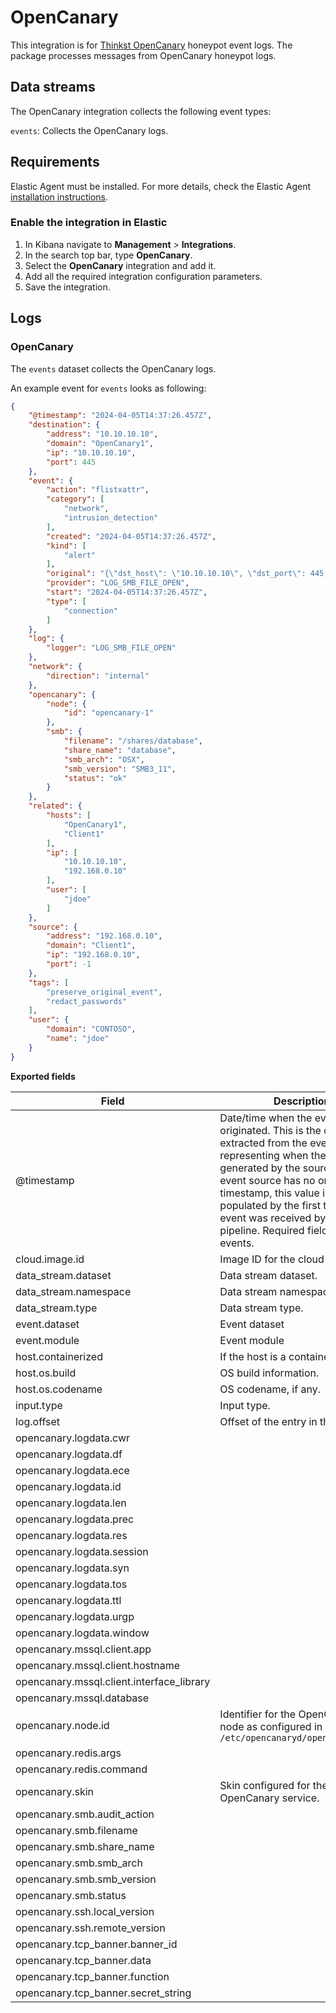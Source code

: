 # OpenCanary

This integration is for [Thinkst OpenCanary](https://github.com/thinkst/opencanary) honeypot event logs. The package processes messages from OpenCanary honeypot logs.

## Data streams

The OpenCanary integration collects the following event types: 

`events`: Collects the OpenCanary logs.

## Requirements

Elastic Agent must be installed. For more details, check the Elastic Agent [installation instructions](docs-content://reference/fleet/install-elastic-agents.md).

### Enable the integration in Elastic

1. In Kibana navigate to **Management** > **Integrations**.
2. In the search top bar, type **OpenCanary**.
3. Select the **OpenCanary** integration and add it.
4. Add all the required integration configuration parameters.
5. Save the integration.

## Logs

### OpenCanary

The `events` dataset collects the OpenCanary logs.

An example event for `events` looks as following:

```json
{
    "@timestamp": "2024-04-05T14:37:26.457Z",
    "destination": {
        "address": "10.10.10.10",
        "domain": "OpenCanary1",
        "ip": "10.10.10.10",
        "port": 445
    },
    "event": {
        "action": "flistxattr",
        "category": [
            "network",
            "intrusion_detection"
        ],
        "created": "2024-04-05T14:37:26.457Z",
        "kind": [
            "alert"
        ],
        "original": "{\"dst_host\": \"10.10.10.10\", \"dst_port\": 445, \"local_time\": \"2024-04-05 14:37:26.457226\", \"local_time_adjusted\": \"2024-04-05 07:37:26.457252\", \"logdata\": {\"AUDITACTION\": \"flistxattr\", \"DOMAIN\": \"CONTOSO\", \"FILENAME\": \"/shares/database\", \"LOCALNAME\": \"OpenCanary1\", \"REMOTENAME\": \"Client1\", \"SHARENAME\": \"database\", \"SMBARCH\": \"OSX\", \"SMBVER\": \"SMB3_11\", \"STATUS\": \"ok\", \"USER\": \"jdoe\"}, \"logtype\": 5000, \"node_id\": \"opencanary-1\", \"src_host\": \"192.168.0.10\", \"src_port\": \"-1\", \"utc_time\": \"2024-04-05 14:37:26.457249\"}",
        "provider": "LOG_SMB_FILE_OPEN",
        "start": "2024-04-05T14:37:26.457Z",
        "type": [
            "connection"
        ]
    },
    "log": {
        "logger": "LOG_SMB_FILE_OPEN"
    },
    "network": {
        "direction": "internal"
    },
    "opencanary": {
        "node": {
            "id": "opencanary-1"
        },
        "smb": {
            "filename": "/shares/database",
            "share_name": "database",
            "smb_arch": "OSX",
            "smb_version": "SMB3_11",
            "status": "ok"
        }
    },
    "related": {
        "hosts": [
            "OpenCanary1",
            "Client1"
        ],
        "ip": [
            "10.10.10.10",
            "192.168.0.10"
        ],
        "user": [
            "jdoe"
        ]
    },
    "source": {
        "address": "192.168.0.10",
        "domain": "Client1",
        "ip": "192.168.0.10",
        "port": -1
    },
    "tags": [
        "preserve_original_event",
        "redact_passwords"
    ],
    "user": {
        "domain": "CONTOSO",
        "name": "jdoe"
    }
}
```

**Exported fields**

| Field | Description | Type |
|---|---|---|
| @timestamp | Date/time when the event originated. This is the date/time extracted from the event, typically representing when the event was generated by the source. If the event source has no original timestamp, this value is typically populated by the first time the event was received by the pipeline. Required field for all events. | date |
| cloud.image.id | Image ID for the cloud instance. | keyword |
| data_stream.dataset | Data stream dataset. | constant_keyword |
| data_stream.namespace | Data stream namespace. | constant_keyword |
| data_stream.type | Data stream type. | constant_keyword |
| event.dataset | Event dataset | constant_keyword |
| event.module | Event module | constant_keyword |
| host.containerized | If the host is a container. | boolean |
| host.os.build | OS build information. | keyword |
| host.os.codename | OS codename, if any. | keyword |
| input.type | Input type. | keyword |
| log.offset | Offset of the entry in the log file. | long |
| opencanary.logdata.cwr |  | keyword |
| opencanary.logdata.df |  | keyword |
| opencanary.logdata.ece |  | keyword |
| opencanary.logdata.id |  | long |
| opencanary.logdata.len |  | keyword |
| opencanary.logdata.prec |  | keyword |
| opencanary.logdata.res |  | keyword |
| opencanary.logdata.session |  | keyword |
| opencanary.logdata.syn |  | keyword |
| opencanary.logdata.tos |  | keyword |
| opencanary.logdata.ttl |  | long |
| opencanary.logdata.urgp |  | long |
| opencanary.logdata.window |  | long |
| opencanary.mssql.client.app |  | keyword |
| opencanary.mssql.client.hostname |  | keyword |
| opencanary.mssql.client.interface_library |  | keyword |
| opencanary.mssql.database |  | keyword |
| opencanary.node.id | Identifier for the OpenCanary node as configured in `/etc/opencanaryd/opencanary.conf` | keyword |
| opencanary.redis.args |  | keyword |
| opencanary.redis.command |  | keyword |
| opencanary.skin | Skin configured for the OpenCanary service. | keyword |
| opencanary.smb.audit_action |  | keyword |
| opencanary.smb.filename |  | keyword |
| opencanary.smb.share_name |  | keyword |
| opencanary.smb.smb_arch |  | keyword |
| opencanary.smb.smb_version |  | keyword |
| opencanary.smb.status |  | keyword |
| opencanary.ssh.local_version |  | keyword |
| opencanary.ssh.remote_version |  | keyword |
| opencanary.tcp_banner.banner_id |  | keyword |
| opencanary.tcp_banner.data |  | keyword |
| opencanary.tcp_banner.function |  | keyword |
| opencanary.tcp_banner.secret_string |  | keyword |

